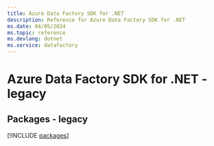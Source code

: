 ```yaml
---
title: Azure Data Factory SDK for .NET
description: Reference for Azure Data Factory SDK for .NET
ms.date: 04/05/2024
ms.topic: reference
ms.devlang: dotnet
ms.service: datafactory
---
```

# Azure Data Factory SDK for .NET - legacy
## Packages - legacy
[!INCLUDE [packages](data-factory-index.md)]